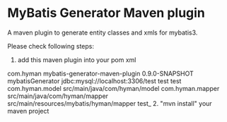 MyBatis Generator Maven plugin
=============================

A maven plugin to generate entity classes and xmls for mybatis3.

Please check following steps:

1. add this maven plugin into your pom xml
<build>
	<plugins>
		<plugin>
			<groupId>com.hyman</groupId>
			<artifactId>mybatis-generator-maven-plugin</artifactId>
			<version>0.9.0-SNAPSHOT</version>
			<executions>
				<execution>
					<goals>
						<goal>mybatisGenerator</goal>
					</goals>
					<configuration>
						<jdbcUrl>jdbc:mysql://localhost:3306/test</jdbcUrl>
						<jdbcUserName>test</jdbcUserName>
						<jdbcPassword>test</jdbcPassword>
						<entityPackage>com.hyman.model</entityPackage>
						<entityOutputDirectory>src/main/java/com/hyman/model</entityOutputDirectory>
						<mapperPackage>com.hyman.mapper</mapperPackage>
						<mapperOutputDirectory>src/main/java/com/hyman/mapper</mapperOutputDirectory>
						<mapperXmlOutputDirectory>src/main/resources/mybatis/hyman/mapper</mapperXmlOutputDirectory>
						<tablePrefix>test_</tablePrefix>
					</configuration>
				</execution>
			</executions>
		</plugin>
	</plugins>
</build>
2. "mvn install" your maven project 